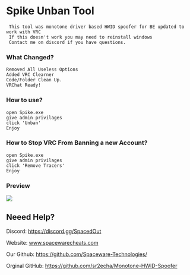 # Spike Unban Tool 

 	 This tool was monotone driver based HWID spoofer for BE updated to work with VRC
  	 If this doesn't work you may need to reinstall windows
 	 Contact me on discord if you have questions.  


### What Changed?
```
Removed All Useless Options
Added VRC Clearner
Code/Folder Clean Up.
VRChat Ready!
```


### How to use?
```
open Spike.exe
give admin privilages
click 'Unban'
Enjoy
```


### How to Stop VRC From Banning a new Account?
```
open Spike.exe
give admin privilages
click 'Remove Tracers'
Enjoy
```


###  Preview
![](https://i.gyazo.com/60ebdfca8f400d30d64a4dd754e0529a.gif)


## Neeed Help?                        
Discord: https://discord.gg/SpacedOut

Website: www.spacewarecheats.com

Our Github: https://github.com/Spaceware-Technologies/    

Orginal GitHub: https://github.com/sr2echa/Monotone-HWID-Spoofer   
